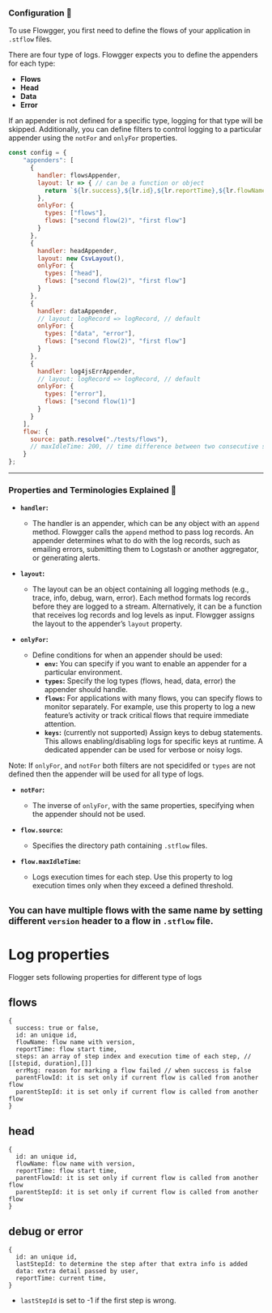 ### Configuration 🔧

To use Flowgger, you first need to define the flows of your application in `.stflow` files.

There are four type of logs. Flowgger expects you to define the appenders for each type:
- **Flows**
- **Head**
- **Data**
- **Error**

If an appender is not defined for a specific type, logging for that type will be skipped. Additionally, you can define filters to control logging to a particular appender using the `notFor` and `onlyFor` properties.

```javascript
const config = {
    "appenders": [
      {
        handler: flowsAppender,
        layout: lr => { // can be a function or object
          return `${lr.success},${lr.id},${lr.reportTime},${lr.flowName},${lr.steps}`;
        },
        onlyFor: {
          types: ["flows"],
          flows: ["second flow(2)", "first flow"]
        }
      },
      {
        handler: headAppender,
        layout: new CsvLayout(),
        onlyFor: {
          types: ["head"],
          flows: ["second flow(2)", "first flow"]
        }
      },
      {
        handler: dataAppender,
        // layout: logRecord => logRecord, // default
        onlyFor: {
          types: ["data", "error"],
          flows: ["second flow(2)", "first flow"]
        }
      },
      {
        handler: log4jsErrAppender,
        // layout: logRecord => logRecord, // default
        onlyFor: {
          types: ["error"],
          flows: ["second flow(1)"]
        }
      }
    ],
    flow: {
      source: path.resolve("./tests/flows"),
      // maxIdleTime: 200, // time difference between two consecutive steps
    }
};
```

---

### Properties and Terminologies Explained 🔎

- **`handler`:**
  - The handler is an appender, which can be any object with an `append` method. Flowgger calls the `append` method to pass log records. An appender determines what to do with the log records, such as emailing errors, submitting them to Logstash or another aggregator, or generating alerts.

- **`layout`:**
  - The layout can be an object containing all logging methods (e.g., trace, info, debug, warn, error). Each method formats log records before they are logged to a stream. Alternatively, it can be a function that receives log records and log levels as input. Flowgger assigns the layout to the appender’s `layout` property.

- **`onlyFor`:**
  - Define conditions for when an appender should be used:
    - **`env`:** You can specify if you want to enable an appender for a particular environment.
    - **`types`:** Specify the log types (flows, head, data, error) the appender should handle.
    - **`flows`:** For applications with many flows, you can specify flows to monitor separately. For example, use this property to log a new feature’s activity or track critical flows that require immediate attention.
    - **`keys`:** (currently not supported) Assign keys to debug statements. This allows enabling/disabling logs for specific keys at runtime. A dedicated appender can be used for verbose or noisy logs.

Note: If `onlyFor`, and `notFor` both filters are not specidifed or `types` are not defined then the appender will be used for all type of logs.

- **`notFor`:**
  - The inverse of `onlyFor`, with the same properties, specifying when the appender should not be used.

- **`flow.source`:**
  - Specifies the directory path containing `.stflow` files.

- **`flow.maxIdleTime`:**
  - Logs execution times for each step. Use this property to log execution times only when they exceed a defined threshold.

<small>You can have multiple flows with the same name by setting different `version` header to a flow in `.stflow` file. </small>
---

# Log properties

Flogger sets following properties for different type of logs

## flows

```
{
  success: true or false,
  id: an unique id,
  flowName: flow name with version,
  reportTime: flow start time,
  steps: an array of step index and execution time of each step, // [[stepid, duration],[]]
  errMsg: reason for marking a flow failed // when success is false
  parentFlowId: it is set only if current flow is called from another flow
  parentStepId: it is set only if current flow is called from another flow
}
```

## head

```
{
  id: an unique id,
  flowName: flow name with version,
  reportTime: flow start time,
  parentFlowId: it is set only if current flow is called from another flow
  parentStepId: it is set only if current flow is called from another flow
}
```

## debug or error

```
{
  id: an unique id,
  lastStepId: to determine the step after that extra info is added
  data: extra detail passed by user,
  reportTime: current time,
}
```

- `lastStepId` is set to -1 if the first step is wrong.